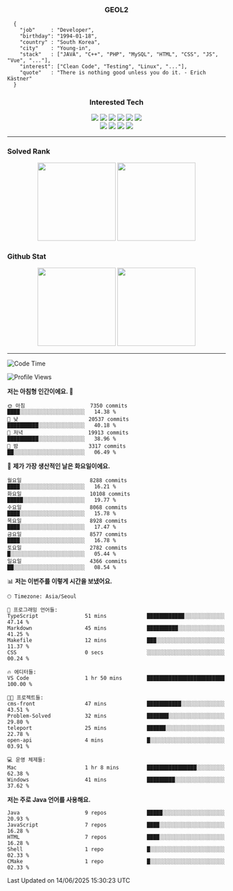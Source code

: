 <div align="center">

  ### GEOL2
</div>

```
  {
    "job"     : "Developer",
    "birthday": "1994-01-18",
    "country" : "South Korea",
    "city"    : "Young-in",
    "stack"   : ["JAVA", "C++", "PHP", "MySQL", "HTML", "CSS", "JS", "Vue", "..."],
    "interest": ["Clean Code", "Testing", "Linux", "..."], 
    "quote"   : "There is nothing good unless you do it. - Erich Kästner"
  }
  ```
  
<div align="center">
  
  ### Interested Tech
  
  <img src="https://img.shields.io/badge/Laravel-F05340?style=flat-square&logo=Laravel&logoColor=white">
  <img src="https://img.shields.io/badge/SpringBoot-6DB33F?style=flat-square&logo=SpringBoot&logoColor=white">
  <img src="https://img.shields.io/badge/-NestJs-ea2845?style=flat-square&logo=nestjs&logoColor=white">
  <img src="https://img.shields.io/badge/Express-000000?style=flat-square&logo=Express&logoColor=white">
  <img src="https://img.shields.io/badge/Three.js-000000?style=flat-square&logo=Three.js&logoColor=white">
  <img src="https://img.shields.io/badge/OpenAI-%23412991?style=flat-square&logo=openai&logoColor=white">
  <br>
  <img src="https://img.shields.io/badge/Java-ED8B00?style=flat-square&logo=openjdk&logoColor=white">
  <img src="https://img.shields.io/badge/JavaScript-F7DF1E?style=flat-square&logo=JavaScript&logoColor=black">
  <img src="https://img.shields.io/badge/TypeScript-007acc?style=flat-square&logo=TypeScript&logoColor=black">
  <img src="https://img.shields.io/badge/MySQL-4479A1?style=flat-square&logo=mysql&logoColor=white"><br>

</div>

------------

  ### Solved Rank
  
  <div align="center">
    <img height="180em" src="https://mazassumnida.wtf/api/v2/generate_badge?boj=geol2">
    <img height="180em" src="https://leetcard.jacoblin.cool/Geol2?theme=light&font=Gugi&border=0&radius=20">
  </div>
  
  ### Github Stat 
  <div align="center">
    <img height="180em" src="https://github-readme-stats-git-masterrstaa-rickstaa.vercel.app/api?username=geol2&show_icons=true&theme=dark">
    <img height="180em" src="https://github-readme-stats-git-masterrstaa-rickstaa.vercel.app/api/top-langs/?username=geol2&show_icons=true&hide=css,scss,html&layout=compact&theme=dark&count_private=true&langs_count=8">
  </div>
  
------------
<!--START_SECTION:waka-->
![Code Time](http://img.shields.io/badge/Code%20Time-4%2C176%20hrs%2044%20mins-blue)

![Profile Views](http://img.shields.io/badge/Profile%20Views-37-blue)

**저는 아침형 인간이에요. 🐤** 

```text
🌞 아침                     7350 commits        ████░░░░░░░░░░░░░░░░░░░░░   14.38 % 
🌆 낮　                     20537 commits       ██████████░░░░░░░░░░░░░░░   40.18 % 
🌃 저녁                     19913 commits       ██████████░░░░░░░░░░░░░░░   38.96 % 
🌙 밤　                     3317 commits        ██░░░░░░░░░░░░░░░░░░░░░░░   06.49 % 
```
📅 **제가 가장 생산적인 날은 화요일이에요.** 

```text
월요일                      8288 commits        ████░░░░░░░░░░░░░░░░░░░░░   16.21 % 
화요일                      10108 commits       █████░░░░░░░░░░░░░░░░░░░░   19.77 % 
수요일                      8068 commits        ████░░░░░░░░░░░░░░░░░░░░░   15.78 % 
목요일                      8928 commits        ████░░░░░░░░░░░░░░░░░░░░░   17.47 % 
금요일                      8577 commits        ████░░░░░░░░░░░░░░░░░░░░░   16.78 % 
토요일                      2782 commits        █░░░░░░░░░░░░░░░░░░░░░░░░   05.44 % 
일요일                      4366 commits        ██░░░░░░░░░░░░░░░░░░░░░░░   08.54 % 
```


📊 **저는 이번주를 이렇게 시간을 보냈어요.** 

```text
🕑︎ Timezone: Asia/Seoul

💬 프로그래밍 언어들: 
TypeScript               51 mins             ████████████░░░░░░░░░░░░░   47.14 % 
Markdown                 45 mins             ██████████░░░░░░░░░░░░░░░   41.25 % 
Makefile                 12 mins             ███░░░░░░░░░░░░░░░░░░░░░░   11.37 % 
CSS                      0 secs              ░░░░░░░░░░░░░░░░░░░░░░░░░   00.24 % 

🔥 에디터들: 
VS Code                  1 hr 50 mins        █████████████████████████   100.00 % 

🐱‍💻 프로젝트들: 
cms-front                47 mins             ███████████░░░░░░░░░░░░░░   43.51 % 
Problem-Solved           32 mins             ███████░░░░░░░░░░░░░░░░░░   29.80 % 
teleport                 25 mins             ██████░░░░░░░░░░░░░░░░░░░   22.78 % 
open-api                 4 mins              █░░░░░░░░░░░░░░░░░░░░░░░░   03.91 % 

💻 운영 체제들: 
Mac                      1 hr 8 mins         ████████████████░░░░░░░░░   62.38 % 
Windows                  41 mins             █████████░░░░░░░░░░░░░░░░   37.62 % 
```

**저는 주로 Java 언어를 사용해요.** 

```text
Java                     9 repos             █████░░░░░░░░░░░░░░░░░░░░   20.93 % 
JavaScript               7 repos             ████░░░░░░░░░░░░░░░░░░░░░   16.28 % 
HTML                     7 repos             ████░░░░░░░░░░░░░░░░░░░░░   16.28 % 
Shell                    1 repo              █░░░░░░░░░░░░░░░░░░░░░░░░   02.33 % 
CMake                    1 repo              █░░░░░░░░░░░░░░░░░░░░░░░░   02.33 % 
```




 Last Updated on 14/06/2025 15:30:23 UTC
<!--END_SECTION:waka-->

<div align="center">
  
  <!-- [![Hits](https://hits.seeyoufarm.com/api/count/incr/badge.svg?url=https%3A%2F%2Fgithub.com%2Fgeol2&count_bg=%2379C83D&title_bg=%23555555&icon=myspace.svg&icon_color=%23E7E7E7&title=hits&edge_flat=false)](https://hits.seeyoufarm.com) -->
  
</div>

<!--
**Geol2/Geol2** is a ✨ _special_ ✨ repository because its `README.md` (this file) appears on your GitHub profile.

Here are some ideas to get you started:
- 🔭 I’m currently working on ...
- 🌱 I’m currently learning ...
- 👯 I’m looking to collaborate on ...
- 🤔 I’m looking for help with ...
- 💬 Ask me about ...
- 📫 How to reach me: ...
- 😄 Pronouns: ...
- ⚡ Fun fact: ...
-->
